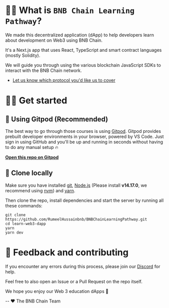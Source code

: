 # 👋🏼 What is `BNB Chain Learning Pathway`?

We made this decentralized application (dApp) to help developers learn about development on Web3 using BNB Chain.

It's a Next.js app that uses React, TypeScript and smart contract languages (mostly Solidity).

We will guide you through using the various blockchain JavaScript SDKs to interact with the BNB Chain network. 

- [Let us know which protocol you'd like us to cover](https://github.com/RumeelHussainbnb/BNBChainLearningPathway/issues)

# 🧑‍💻 Get started

## 🤖 Using Gitpod (Recommended)

The best way to go through those courses is using [Gitpod](https://gitpod.io). Gitpod provides prebuilt developer environments in your browser, powered by VS Code. Just sign in using GitHub and you'll be up and running in seconds without having to do any manual setup 🔥

[**Open this repo on Gitpod**](https://gitpod.io/#https://github.com/RumeelHussainbnb/BNBChainLearningPathway)

## 🐑 Clone locally

Make sure you have installed [git](https://git-scm.com/book/en/v2/Getting-Started-Installing-Git), [Node.js](https://nodejs.org/en/) (Please install **v14.17.0**, we recommend using [nvm](https://github.com/nvm-sh/nvm)) and [yarn](https://yarnpkg.com/getting-started/install).

Then clone the repo, install dependencies and start the server by running all these commands:

```text
git clone https://github.com/RumeelHussainbnb/BNBChainLearningPathway.git
cd learn-web3-dapp
yarn
yarn dev
```

# 🤝 Feedback and contributing

If you encounter any errors during this process, please join our [Discord](https://discord.com/invite/bnbchain) for help.

Feel free to also open an Issue or a Pull Request on the repo itself.

We hope you enjoy our Web 3 education dApps 🚀

-- ❤️ The BNB Chain Team
